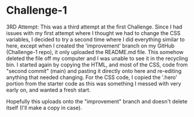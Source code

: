 # Challenge-1

3RD Attempt:
This was a third attempt at the first Challenge. Since I had issues with my first attempt where I thought we had to change the CSS variables, I decided to try a second time where I did everything similar to here, except when I created the 'improvement' branch on my GitHub (Challenge-1 repo), it only uploaded the README.md file. This somehow deleted the file off my computer and I was unable to see it in the recycling bin.
I started again by copying the HTML, and most of the CSS, code from "second commit" (main) and pasting it directly onto here and re-editing anything that needed changing.
For the CSS code, I copied the '.hero' portion from the starter code as this was something I messed with very early on, and wanted a fresh start.

Hopefully this uploads onto the "improvement" branch and doesn't delete itself (I'll make a copy in case).